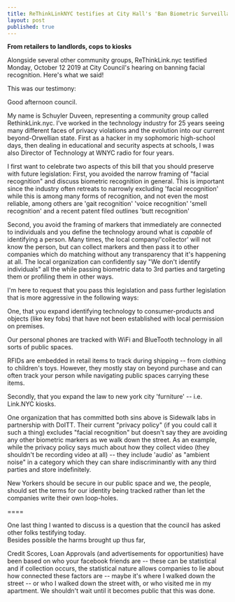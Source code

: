 ```yaml
---
title: ReThinkLinkNYC testifies at City Hall's 'Ban Biometric Surveillance'
layout: post
published: true
---
```

**From retailers to landlords, cops to kiosks**

Alongside several other community groups, ReThinkLink.nyc testified
Monday, October 12 2019 at City Council's hearing on banning facial
recognition.  Here's what we said!

This was our testimony:

Good afternoon council.

My name is Schuyler Duveen, representing a community group called
RethinkLink.nyc.
I've worked in the technology industry for 25 years seeing many
different faces of privacy violations
and the evolution into our current beyond-Orwellian state.
First as a hacker in my sophomoric high-school days, then dealing in
educational and security aspects at schools,
I was also Director of Technology at WNYC radio for four years.

I first want to celebrate two aspects of this bill that you should
preserve with future legislation:
First, you avoided the narrow framing of "facial recognition" and
discuss biometric recognition in general.
   This is important since the industry often retreats to narrowly
excluding 'facial recognition' while this
   is among many forms of recognition, and not even the most reliable,
among others are 'gait recognition' 
   'voice recognition' 'smell recognition' and a recent patent filed
outlines 'butt recognition'

Second, you avoid the framing of markers that immediately are connected
to individuals and you define the technology
  around what is *capable* of identifying a person.  Many times, the
local company/'collector' will not know the person, but can
  collect markers and then pass it to other companies which do matching
without any transparency that it's happening at all.
  The local organization can confidently say "We don't identify
individuals" all the while passing biometric data to 3rd parties
  and targeting them or profiling them in other ways.

I'm here to request that you pass this legislation and pass further
legislation that is more aggressive in the following ways:

One, that you expand identifying technology to consumer-products and
objects (like key fobs) 
  that have not been established with local permission on premises.  

  Our personal phones are tracked with WiFi and BlueTooth technology in
all sorts of public spaces.

  RFIDs are embedded in retail items to track during shipping -- from
clothing to children's toys.
  However, they mostly stay on beyond purchase and can often track your
person while navigating public spaces carrying these items.

Secondly, that you expand the law to new york city 'furniture' -- i.e.
Link.NYC kiosks.

One organization that has committed both sins above is Sidewalk labs in
partnership with DoITT.  Their current "privacy policy"
(if you could call it such a thing) excludes "facial recognition" but
doesn't say they are avoiding any other biometric markers
as we walk down the street.  As an example, while the privacy policy
says much about how they collect video (they shouldn't be recording
video at all) -- they include 'audio' as "ambient noise" in a category
which they can share indiscriminantly with any third parties and
store indefinitely.

New Yorkers should be secure in our public space and we, the people,
should set the terms for our identity being tracked rather
than let the companies write their own loop-holes.

====

One last thing I wanted to discuss is a question that the council has
asked other folks testifying today.  
Besides possible the harms brought up thus far, 

Credit Scores, Loan Approvals (and advertisements for opportunities)
have been based on who your facebook friends are
 -- these can be statistical and if collection occurs, the statistical
nature allows companies to lie about how connected
 these factors are -- maybe it's where I walked down the street -- or
who I walked down the street with, or who visited me 
 in my apartment.  We shouldn't wait until it becomes public that this
was done.
